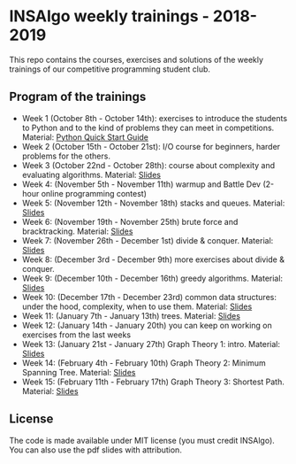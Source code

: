 INSAlgo weekly trainings - 2018-2019
===

This repo contains the courses, exercises and solutions of the weekly trainings of our competitive programming student club.

## Program of the trainings

 - Week 1 (October 8th - October 14th): exercises to introduce the students to Python and to the kind of problems they can meet in competitions. Material: [Python Quick Start Guide](python_quickstart.pdf)
 - Week 2 (October 15th - October 21st): I/O course for beginners, harder problems for the others.
 - Week 3 (October 22nd - October 28th): course about complexity and evaluating algorithms. Material: [Slides](W03_oct22_oct28/complexity-slides.pdf)
 - Week 4: (November 5th - November 11th) warmup and Battle Dev (2-hour online programming contest)
 - Week 5: (November 12th - November 18th) stacks and queues. Material: [Slides](W05_nov12_nov18/stacks_and_queues.pdf)
 - Week 6: (November 19th - November 25th) brute force and bracktracking. Material: [Slides](W06_nov19_nov25/Brute_force_and_backtracking.pdf)
 - Week 7: (November 26th - December 1st) divide & conquer. Material: [Slides](W07_nov26_dec2/Divide_and_Conquer.pdf)
 - Week 8: (December 3rd - December 9th) more exercises about divide & conquer.
 - Week 9: (December 10th - December 16th) greedy algorithms. Material: [Slides](W09_dec10_dec16/Greedy.pdf)
 - Week 10: (December 17th - December 23rd) common data structures: under the hood, complexity, when to use them. Material: [Slides](W10_dec17_dec23/DataStructures.pdf)
 - Week 11: (January 7th - January 13th) trees. Material: [Slides](W11_jan7_jan_13/trees.pdf)
 - Week 12: (January 14th - January 20th) you can keep on working on exercises from the last weeks
 - Week 13: (January 21st - January 27th) Graph Theory 1: intro. Material: [Slides](W13_jan21_jan27/graphs1.pdf)
 - Week 14: (February 4th - February 10th) Graph Theory 2: Minimum Spanning Tree. Material: [Slides](W14_feb4_feb10/graphs2_mst.pdf)
 - Week 15: (February 11th - February 17th) Graph Theory 3: Shortest Path. Material: [Slides](W15_feb11_feb17/graphs3_shortest-path.pdf)

## License

The code is made available under MIT license (you must credit INSAlgo). You can also use the pdf slides with attribution.
